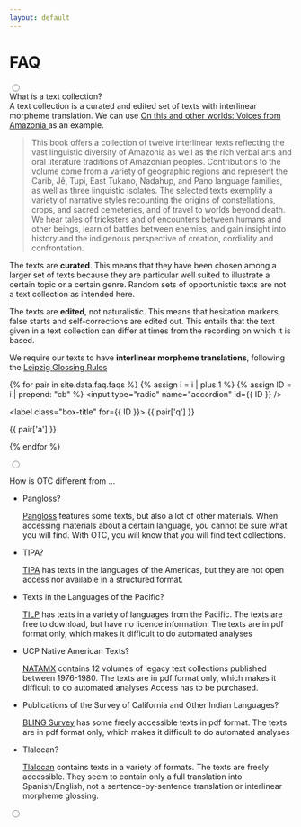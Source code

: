 ```yaml
---
layout: default
---
```


# FAQ


<nav class="accordion arrows"> <!-- following https://codepen.io/alvarotrigo/pen/jOYNvVO */ -->
<input type="radio" name="accordion" id="cb0" /><section class="box"><label class="box-title" for="cb0">
What is a text collection?
</label><label class="box-close" for="acc-close"></label><div class="box-content">
A text collection is a curated and edited set of texts with interlinear morpheme translation. We can use <a href="https://langsci-press.org/catalog/book/167">On this and other worlds: Voices from Amazonia </a> as an example.
<blockquote>
This book offers a collection of twelve interlinear texts
reflecting the vast linguistic diversity of Amazonia as well
as the rich verbal arts and oral literature traditions of
Amazonian peoples.
Contributions to the volume come from a variety of geographic
regions and represent the Carib, Jê, Tupi, East Tukano, Nadahup,
and Pano language families, as well as three linguistic
isolates. The selected texts exemplify a variety of narrative
styles recounting the origins of constellations, crops, and
sacred cemeteries, and of travel to worlds beyond death.
We hear tales of tricksters and of encounters between humans
and other beings, learn of battles between enemies, and gain
insight into history and the indigenous perspective of creation,
cordiality and confrontation.
</blockquote>
<p>
  The texts are <strong>curated</strong>. This means that they have been chosen among a larger set of texts because they are particular well suited to illustrate a certain topic or a certain genre. Random sets of opportunistic texts are not a text collection as intended here.
</p>
<p>
  The texts are <strong>edited</strong>, not naturalistic. This means that hesitation markers, false starts and self-corrections are edited out. This entails that the text given in a text collection can differ at times from the recording on which it is based.
</p>
<p>
  We require our texts to have <strong>interlinear morpheme translations</strong>, following the <a href="https://www.eva.mpg.de/lingua/resources/glossing-rules.php">Leipzig Glossing Rules</a>
</p>
</div></section>


{% for pair in site.data.faq.faqs %}
    {% assign i = i | plus:1 %}
    {% assign ID = i | prepend: "cb" %}
    <input type="radio" name="accordion" id={{ ID }} />
      <section class="box">
        <label class="box-title" for={{ ID }}>
          {{ pair['q']  }}
        </label>
        <label class="box-close" for="acc-close"></label>
        <div class="box-content">
          <p></p>
          <p>{{ pair['a'] }}</p>
        </div>
      </section>
{% endfor %}

<input type="radio" name="accordion" id="cbfinal" /><section class="box"><label class="box-title" for="cbfinal">
How is OTC different from ...
</label><label class="box-close" for="acc-close"></label><div class="box-content">
<ul>
 <li>Pangloss?</li>
  <p>

  <a href="https://pangloss.cnrs.fr">Pangloss</a> features some texts, but also a lot of other materials. When accessing materials about a certain language, you cannot be sure what you will find. With OTC, you will know that you will find text collections.

</p>
  <li>TIPA?</li>
  <p>

  <a href="https://www.americanlinguistics.org/?page_id=1830">TIPA</a> has texts in the languages of the Americas, but they are not open access nor available in a structured format.

</p>
  <li>Texts in the Languages of the Pacific?</li>
  <p>

  <a href="https://www.langlxmelanesia.com/tilp">TILP</a> has texts in a variety of languages from the Pacific. The texts are free to download, but have no licence information. The texts are in pdf format only, which makes it difficult to do automated analyses

</p>
  <li>UCP Native American Texts?</li>
  <p>

  <a href="https://press.uchicago.edu/ucp/books/series/NATAMX.html">NATAMX</a> contains 12 volumes of legacy text collections published between 1976-1980. The texts are in pdf format only, which makes it difficult to do automated analyses  Access has to be purchased.

</p>
  <li>Publications of the Survey of California and Other Indian Languages?</li>
  <p>

  <a href="https://escholarship.org/uc/bling_survey">BLING Survey</a> has some freely accessible texts in pdf format. The texts are in pdf format only, which makes it difficult to do automated analyses

</p>
  <li>Tlalocan?</li>
  <p>

  <a href="https://revistas-filologicas.unam.mx/tlalocan/index.php/tl">Tlalocan</a> contains texts in a variety of formats. The texts are freely accessible. They seem to contain only a full translation into Spanish/English, not a sentence-by-sentence translation or interlinear morpheme glossing.

</p></ul></div></section>
<input type="radio" name="accordion" id="acc-close" />
</nav>
